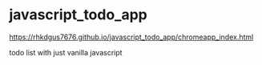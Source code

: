 # javascript_todo_app

https://rhkdgus7676.github.io/javascript_todo_app/chromeapp_index.html

todo list with just vanilla javascript
